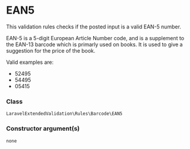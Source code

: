 # EAN5
This validation rules checks if the posted input is a valid EAN-5 number.

EAN-5 is a 5-digit European Article Number code, and is a supplement to the EAN-13 barcode which is primarly used on books. 
It is used to give a suggestion for the price of the book.

Valid examples are:

- 52495
- 54495
- 05415

### Class
`LaravelExtendedValidation\Rules\Barcode\EAN5`

### Constructor argument(s)

```php
none
```